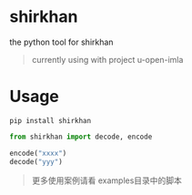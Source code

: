 # shirkhan

the python tool for shirkhan
> currently using with project u-open-imla

# Usage

```shell
pip install shirkhan
```

```python
from shirkhan import decode, encode

encode("xxxx")
decode("yyy")

```
> 更多使用案例请看 examples目录中的脚本